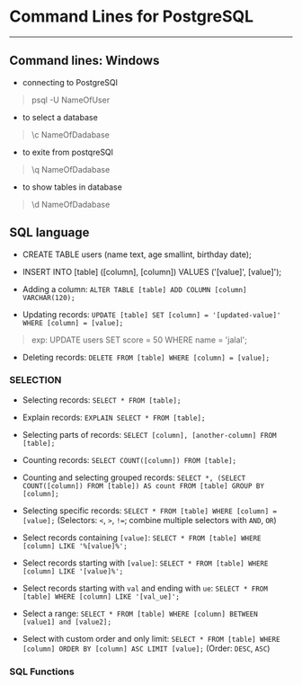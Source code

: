 # Command Lines for PostgreSQL 
------
## Command lines: Windows
* connecting to PostgreSQl 
>psql -U NameOfUser

* to select a database
>\c NameOfDadabase

* to exite from postqreSQl
>\q NameOfDadabase

* to show tables in database
>\d NameOfDadabase

## SQL language
* CREATE TABLE users (name text, age smallint, birthday date);

* INSERT INTO [table] ([column], [column]) VALUES ('[value]', [value]');

* Adding a column: `ALTER TABLE [table] ADD COLUMN [column] VARCHAR(120);`

* Updating records: `UPDATE [table] SET [column] = '[updated-value]' WHERE [column] = [value];`
> exp: UPDATE users SET score = 50 WHERE name = 'jalal';

* Deleting records: `DELETE FROM [table] WHERE [column] = [value];`

### SELECTION
* Selecting records: `SELECT * FROM [table];`

* Explain records: `EXPLAIN SELECT * FROM [table];`

* Selecting parts of records: `SELECT [column], [another-column] FROM [table];`

* Counting records: `SELECT COUNT([column]) FROM [table];`

* Counting and selecting grouped records: `SELECT *, (SELECT COUNT([column]) FROM [table]) AS count FROM [table] GROUP BY [column];`

* Selecting specific records: `SELECT * FROM [table] WHERE [column] = [value];` (Selectors: `<`, `>`, `!=`; combine multiple selectors with `AND`, `OR`)

* Select records containing `[value]`: `SELECT * FROM [table] WHERE [column] LIKE '%[value]%';`

* Select records starting with `[value]`: `SELECT * FROM [table] WHERE [column] LIKE '[value]%';`

* Select records starting with `val` and ending with `ue`: `SELECT * FROM [table] WHERE [column] LIKE '[val_ue]';`

* Select a range: `SELECT * FROM [table] WHERE [column] BETWEEN [value1] and [value2];`

* Select with custom order and only limit: `SELECT * FROM [table] WHERE [column] ORDER BY [column] ASC LIMIT [value];` (Order: `DESC`, `ASC`)

### SQL Functions
